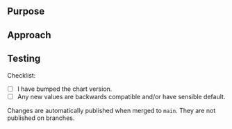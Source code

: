 ## Purpose

## Approach

## Testing

Checklist:

* [ ] I have bumped the chart version.
* [ ] Any new values are backwards compatible and/or have sensible default.

Changes are automatically published when merged to `main`. They are not published on branches.